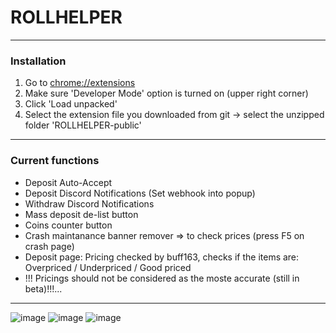 
# ROLLHELPER

------------
### Installation
1.  Go to [chrome://extensions](chrome://extensions "chrome://extensions")
2.  Make sure 'Developer  Mode' option is turned on (upper right corner)
3.  Click 'Load unpacked'
4.  Select the extension file you downloaded from git -> select the unzipped folder 'ROLLHELPER-public'
------------

### Current functions
- Deposit Auto-Accept
- Deposit Discord Notifications (Set webhook into popup)
- Withdraw Discord Notifications
- Mass deposit de-list button
- Coins counter button
- Crash maintanance banner remover => to check prices (press F5 on crash page)
- Deposit page: Pricing checked by buff163, checks if the items are: Overpriced / Underpriced / Good priced
- !!! Pricings should not be considered as the moste accurate (still in beta)!!!...
------------
![image](https://github.com/ScriptNation/ROLLHELPER-public/assets/43382783/b9efdab2-99da-4a70-92c2-01c7b8802d20)
![image](https://github.com/ScriptNation/ROLLHELPER-public/assets/43382783/6ee46661-40a0-4b3a-9666-ba03c351811e)
![image](https://github.com/ScriptNation/ROLLHELPER-public/assets/43382783/500ca193-120f-4827-943b-66614e74d334)
